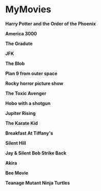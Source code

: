 # MyMovies
**Harry Potter and the Order of the Phoenix**

**America 3000**

**The Gradute**

**JFK**

**The Blob**

**Plan 9 from outer space**

**Rocky horror picture show**

**The Toxic Avenger**

**Hobo with a shotgun**

**Jupiter Rising**

**The Karate Kid**

**Breakfast At Tiffany's**

**Silent Hill**

**Jay & Silent Bob Strike Back**

**Akira**

**Bee Movie**

**Teanage Mutant Ninja Turtles**

